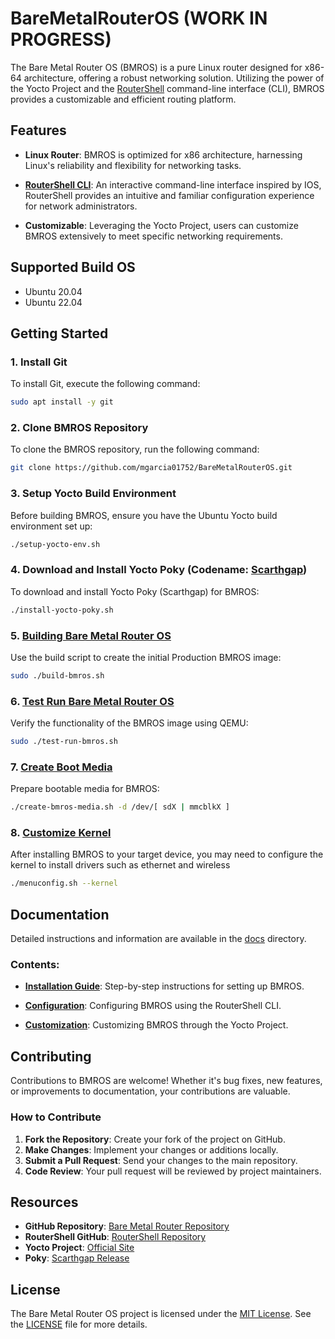 # BareMetalRouterOS (WORK IN PROGRESS)

The Bare Metal Router OS (BMROS) is a pure Linux router designed for x86-64 architecture, offering a robust networking solution. Utilizing the power of the Yocto Project and the [RouterShell](https://github.com/mgarcia01752/RouterShell) command-line interface (CLI), BMROS provides a customizable and efficient routing platform.

## Features

- **Linux Router**: BMROS is optimized for x86 architecture, harnessing Linux's reliability and flexibility for networking tasks.
  
- **[RouterShell CLI](https://github.com/mgarcia01752/RouterShell)**: An interactive command-line interface inspired by IOS, RouterShell provides an intuitive and familiar configuration experience for network administrators.

- **Customizable**: Leveraging the Yocto Project, users can customize BMROS extensively to meet specific networking requirements.

## Supported Build OS

- Ubuntu 20.04
- Ubuntu 22.04

## Getting Started

### 1. Install Git

To install Git, execute the following command:

```bash
sudo apt install -y git
```
### 2. Clone BMROS Repository

To clone the BMROS repository, run the following command:

```bash
git clone https://github.com/mgarcia01752/BareMetalRouterOS.git
```

### 3. Setup Yocto Build Environment

Before building BMROS, ensure you have the Ubuntu Yocto build environment set up:

```bash
./setup-yocto-env.sh
```

### 4. Download and Install Yocto Poky (Codename: [Scarthgap](https://docs.yoctoproject.org/next/migration-guides/release-5.0.html))

To download and install Yocto Poky (Scarthgap) for BMROS:

```bash
./install-yocto-poky.sh
```

### 5. [Building Bare Metal Router OS](doc/build-bmros.md)

Use the build script to create the initial Production BMROS image:

```bash
sudo ./build-bmros.sh
```

### 6. [Test Run Bare Metal Router OS](doc/factory-start.md#step-by-step-instructions)

Verify the functionality of the BMROS image using QEMU:

```bash
sudo ./test-run-bmros.sh
```

### 7. [Create Boot Media](doc/create-boot-media.md)

Prepare bootable media for BMROS:

```bash
./create-bmros-media.sh -d /dev/[ sdX | mmcblkX ]
```

### 8. [Customize Kernel](doc/kernel.md)

After installing BMROS to your target device, you may need to configure the kernel to install drivers such as ethernet and wireless

```bash
./menuconfig.sh --kernel
```

## Documentation

Detailed instructions and information are available in the [docs](doc/index.md) directory.

### Contents:

- **[Installation Guide](doc/index.md#installation-guide)**: Step-by-step instructions for setting up BMROS.
  
- **[Configuration](doc/index.md#configuration)**: Configuring BMROS using the RouterShell CLI.
  
- **[Customization](doc/index.md#customization)**: Customizing BMROS through the Yocto Project.

## Contributing

Contributions to BMROS are welcome! Whether it's bug fixes, new features, or improvements to documentation, your contributions are valuable.

### How to Contribute

1. **Fork the Repository**: Create your fork of the project on GitHub.
2. **Make Changes**: Implement your changes or additions locally.
3. **Submit a Pull Request**: Send your changes to the main repository.
4. **Code Review**: Your pull request will be reviewed by project maintainers.

## Resources

- **GitHub Repository**: [Bare Metal Router Repository](https://github.com/yocto/bare-metal-router)
- **RouterShell GitHub**: [RouterShell Repository](https://github.com/mgarcia01752/RouterShell)
- **Yocto Project**: [Official Site](https://www.yoctoproject.org/)
- **Poky**: [Scarthgap Release](https://docs.yoctoproject.org/next/migration-guides/release-5.0.html)

## License

The Bare Metal Router OS project is licensed under the [MIT License](https://opensource.org/licenses/MIT). See the [LICENSE](https://github.com/yocto/bare-metal-router/blob/main/LICENSE) file for more details.
